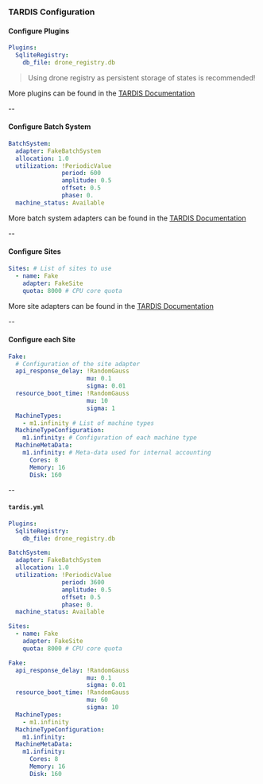 ### TARDIS Configuration
#### Configure Plugins

```yaml
Plugins:
  SqliteRegistry:
    db_file: drone_registry.db
```

> Using drone registry as persistent storage of states is recommended!

More plugins can be found in the [TARDIS Documentation](https://cobald-tardis.readthedocs.io/en/latest/plugins/plugins.html)

--

#### Configure Batch System

```yaml
BatchSystem:
  adapter: FakeBatchSystem
  allocation: 1.0
  utilization: !PeriodicValue
               period: 600
               amplitude: 0.5
               offset: 0.5
               phase: 0.
  machine_status: Available
```

More batch system adapters can be found in the [TARDIS Documentation](https://cobald-tardis.readthedocs.io/en/latest/adapters/batchsystem.html) 

--

#### Configure Sites

```yaml
Sites: # List of sites to use
  - name: Fake
    adapter: FakeSite
    quota: 8000 # CPU core quota
```

More site adapters can be found in the [TARDIS Documentation](https://cobald-tardis.readthedocs.io/en/latest/adapters/site.html) 

--

<!-- .element: style="font-size:80%;" -->
#### Configure each Site

```yaml
Fake: 
  # Configuration of the site adapter
  api_response_delay: !RandomGauss
                      mu: 0.1
                      sigma: 0.01
  resource_boot_time: !RandomGauss
                      mu: 10
                      sigma: 1
  MachineTypes:
    - m1.infinity # List of machine types
  MachineTypeConfiguration:
    m1.infinity: # Configuration of each machine type
  MachineMetaData:
    m1.infinity: # Meta-data used for internal accounting
      Cores: 8
      Memory: 16
      Disk: 160
```

--


<!-- .element: style="font-size:45%;" -->
#### `tardis.yml`

```yaml
Plugins:
  SqliteRegistry:
    db_file: drone_registry.db

BatchSystem:
  adapter: FakeBatchSystem
  allocation: 1.0
  utilization: !PeriodicValue
               period: 3600
               amplitude: 0.5
               offset: 0.5
               phase: 0.
  machine_status: Available

Sites:
  - name: Fake
    adapter: FakeSite
    quota: 8000 # CPU core quota

Fake:
  api_response_delay: !RandomGauss
                      mu: 0.1
                      sigma: 0.01
  resource_boot_time: !RandomGauss
                      mu: 60
                      sigma: 10
  MachineTypes:
    - m1.infinity
  MachineTypeConfiguration:
    m1.infinity:
  MachineMetaData:
    m1.infinity:
      Cores: 8
      Memory: 16
      Disk: 160
```

